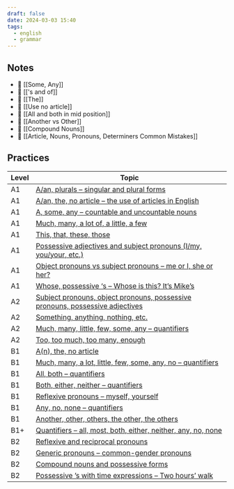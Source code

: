 ```yaml
---
draft: false
date: 2024-03-03 15:40
tags:
  - english
  - grammar
---
```


## Notes
- 📝 [[Some, Any]]
- 📝 [['s and of]]
- 📝 [[The]]
- 📝 [[Use no article]]
- 📝 [[All and both in mid position]]
- 📝 [[Another vs Other]]
- 📝 [[Compound Nouns]]
- 🤔 [[Article, Nouns, Pronouns, Determiners Common Mistakes]]

## Practices

| Level | Topic                                                                                                                                                                                                   |
| ----- | ------------------------------------------------------------------------------------------------------------------------------------------------------------------------------------------------------- |
| A1    | [A/an, plurals – singular and plural forms](https://test-english.com/grammar-points/a1/a-an-plurals/)                                                                                                   |
| A1    | [A/an, the, no article – the use of articles in English](https://test-english.com/grammar-points/a1/a-an-the-no-article/)                                                                               |
| A1    | [A, some, any – countable and uncountable nouns](https://test-english.com/grammar-points/a1/a-some-any-countable-uncountable/)                                                                          |
| A1    | [Much, many, a lot of, a little, a few](https://test-english.com/grammar-points/a1/much-many-lot-little-few/)                                                                                           |
| A1    | [This, that, these, those](https://test-english.com/grammar-points/a1/this-that-these-those/)                                                                                                           |
| A1    | [Possessive adjectives and subject pronouns (I/my, you/your, etc.)](https://test-english.com/grammar-points/a1/possessive-adjectives/)                                                                  |
| A1    | [Object pronouns vs subject pronouns – me or I, she or her?](https://test-english.com/grammar-points/a1/object-pronouns/)                                                                               |
| A1    | [Whose, possessive ‘s – Whose is this? It’s Mike’s](https://test-english.com/grammar-points/a1/whose-possessive-s/)                                                                                     |
| A2    | [Subject pronouns, object pronouns, possessive pronouns, possessive adjectives](https://test-english.com/grammar-points/a2/subject-pronouns-object-pronouns-possessive-pronouns-possessive-adjectives/) |
| A2    | [Something, anything, nothing, etc.](https://test-english.com/grammar-points/a2/something-anything-nothing-etc/)                                                                                        |
| A2    | [Much, many, little, few, some, any – quantifiers](https://test-english.com/grammar-points/a2/much-many-little-few-some-any/)                                                                           |
| A2    | [Too, too much, too many, enough](https://test-english.com/grammar-points/a2/too-too-much-too-many-enough/)                                                                                             |
| B1    | [A(n), the, no article](https://test-english.com/grammar-points/b1/an-the-no-article/)                                                                                                                  |
| B1    | [Much, many, a lot, little, few, some, any, no – quantifiers](https://test-english.com/grammar-points/b1/much-many-lot-little-no/)                                                                      |
| B1    | [All, both – quantifiers](https://test-english.com/grammar-points/b1/all-both/)                                                                                                                         |
| B1    | [Both, either, neither – quantifiers](https://test-english.com/grammar-points/b1/both-either-neither/)                                                                                                  |
| B1    | [Reflexive pronouns – myself, yourself](https://test-english.com/grammar-points/b1/reflexive-pronouns-myself-yourself/)                                                                                 |
| B1    | [Any, no, none – quantifiers](https://test-english.com/grammar-points/b1/any-no-none/)                                                                                                                  |
| B1    | [Another, other, others, the other, the others](https://test-english.com/grammar-points/b1/another-other-others-the-other-the-others/)                                                                  |
| B1+   | [Quantifiers – all, most, both, either, neither, any, no, none](https://test-english.com/grammar-points/b1-b2/quantifiers/)                                                                             |
| B2    | [Reflexive and reciprocal pronouns](https://test-english.com/grammar-points/b2/reflexive-reciprocal-pronouns/)                                                                                          |
| B2    | [Generic pronouns – common-gender pronouns](https://test-english.com/grammar-points/b2/generic-pronouns/)                                                                                               |
| B2    | [Compound nouns and possessive forms](https://test-english.com/grammar-points/b2/compound-nouns-possessive-forms/)                                                                                      |
| B2    | [Possessive ’s with time expressions – Two hours’ walk](https://test-english.com/grammar-points/b2/possessive-s-with-time-expressions-two-hours-walk/)                                                  |
